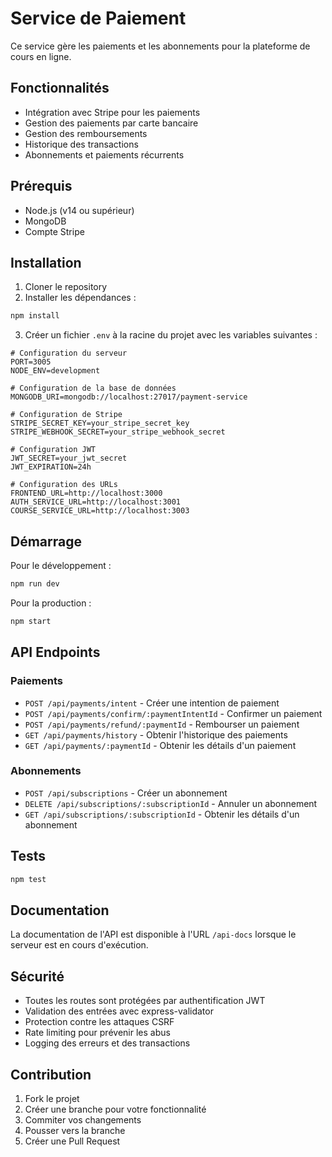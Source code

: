 # Service de Paiement

Ce service gère les paiements et les abonnements pour la plateforme de cours en ligne.

## Fonctionnalités

- Intégration avec Stripe pour les paiements
- Gestion des paiements par carte bancaire
- Gestion des remboursements
- Historique des transactions
- Abonnements et paiements récurrents

## Prérequis

- Node.js (v14 ou supérieur)
- MongoDB
- Compte Stripe

## Installation

1. Cloner le repository
2. Installer les dépendances :
```bash
npm install
```

3. Créer un fichier `.env` à la racine du projet avec les variables suivantes :
```env
# Configuration du serveur
PORT=3005
NODE_ENV=development

# Configuration de la base de données
MONGODB_URI=mongodb://localhost:27017/payment-service

# Configuration de Stripe
STRIPE_SECRET_KEY=your_stripe_secret_key
STRIPE_WEBHOOK_SECRET=your_stripe_webhook_secret

# Configuration JWT
JWT_SECRET=your_jwt_secret
JWT_EXPIRATION=24h

# Configuration des URLs
FRONTEND_URL=http://localhost:3000
AUTH_SERVICE_URL=http://localhost:3001
COURSE_SERVICE_URL=http://localhost:3003
```

## Démarrage

Pour le développement :
```bash
npm run dev
```

Pour la production :
```bash
npm start
```

## API Endpoints

### Paiements

- `POST /api/payments/intent` - Créer une intention de paiement
- `POST /api/payments/confirm/:paymentIntentId` - Confirmer un paiement
- `POST /api/payments/refund/:paymentId` - Rembourser un paiement
- `GET /api/payments/history` - Obtenir l'historique des paiements
- `GET /api/payments/:paymentId` - Obtenir les détails d'un paiement

### Abonnements

- `POST /api/subscriptions` - Créer un abonnement
- `DELETE /api/subscriptions/:subscriptionId` - Annuler un abonnement
- `GET /api/subscriptions/:subscriptionId` - Obtenir les détails d'un abonnement

## Tests

```bash
npm test
```

## Documentation

La documentation de l'API est disponible à l'URL `/api-docs` lorsque le serveur est en cours d'exécution.

## Sécurité

- Toutes les routes sont protégées par authentification JWT
- Validation des entrées avec express-validator
- Protection contre les attaques CSRF
- Rate limiting pour prévenir les abus
- Logging des erreurs et des transactions

## Contribution

1. Fork le projet
2. Créer une branche pour votre fonctionnalité
3. Commiter vos changements
4. Pousser vers la branche
5. Créer une Pull Request 